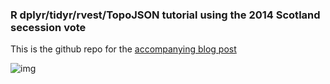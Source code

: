 ### R dplyr/tidyr/rvest/TopoJSON tutorial using the 2014 Scotland secession vote

This is the github repo for the [accompanying blog post](http://rud.is/b/2014/09/20/chartingmapping-the-scottish-vote-with-r-rvestdplyrtidyrtopojsonggplot)

![img](http://rud.is/dl/scotvote.svg)
